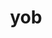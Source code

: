 ---
category: 3-letters
denotation: null
name: yob
reference_link: https://www.etymonline.com/word/yob
root_language: null
root_name: null
title: yob
type: free
word_sums:
- respelling: yob
  sum: 'Yob + '
---